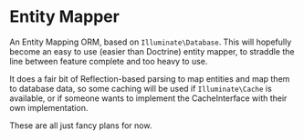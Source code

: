 Entity Mapper
=============

An Entity Mapping ORM, based on `Illuminate\Database`. This will hopefully become an easy to use (easier than Doctrine)
entity mapper, to straddle the line between feature complete and too heavy to use.

It does a fair bit of Reflection-based parsing to map entities and map them to database data, so some caching will be
used if `Illuminate\Cache` is available, or if someone wants to implement the CacheInterface with their own implementation.

These are all just fancy plans for now.